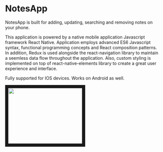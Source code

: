 # NotesApp
NotesApp is built for adding, updating, searching and removing notes on your phone.

This application is powered by a native mobile application Javascript framework React Native. 
Application employs advanced ES6 Javascript syntax, functional programming concepts and React composition patterns. 
In addition, Redux is used alongside the react-navigation library to maintain a seemless data flow throughout the application. 
Also, custom styling is implemented on top of react-native-elements library to create a great user experience and interface.

Fully supported for IOS devices. Works on Android as well. 


<a href="http://www.youtube.com/watch?feature=player_embedded&v=-n9eK1L7d_U"
target="_blank"><img src="http://img.youtube.com/vi/-n9eK1L7d_U/0.jpg" 
width="240" height="180" border="10" /></a>
